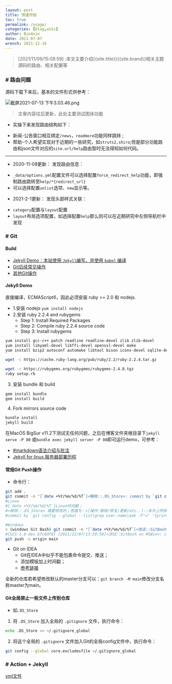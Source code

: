 ```yaml
---
layout: post
title: 快速开始
toc: true
permalink: /usage/
categories: [blog,wiki]
author: Bin4xin
date: 2021-07-07
wrench: 2021-12-16
---
```


> [2021/11/09/15:08:59] :本文主要介绍{{site.title}}{{site.brand}}相关主题源码的路由、相关配置等

### # 路由问题

源码下载下来后，基本的文件形式供参考：

![截屏2021-07-13 下午3.03.46.png](https://i.loli.net/2021/07/13/o4gb1veWBlfyx8T.png)

> 文章内容往后更新，此处主要测试图床功能

* 实操下来发现路由结构如下：
- 新闻-公告窗口相互绑定`/news`，`readmore`功能同样跳转	;
- 帮助-个人希望实现对于近期的一些研究，如`struts2,shiro`;但是部分功能路由和json文件对应的`site.url/help`路由暂时无法得知如何代码。

***
* 2020-11-08更新：
发现路由信息：
- `_data/options.yml`配置文件可以选择配置`force_redirect_help`功能，即强制路由跳转至`help/*{redirect_url}`
-	可以选择配置`unlist`选项、`new`显示等。

* 2021-2-1更新：
发现头部样式关联：
- `category`配置与`layout`配置
- `layout`布局选项配置，如选择配置`help`那么则可以在近期研究中左侧导航栏中发现

### # Git

#### Build

- [Jekyll Demo：本站使用 `Jekyll`编写，并使用 `babel` 编译](#Jekyll-Demo)
- [Git后续常见操作](#常规Git-Push操作)
- [其他Git操作](#Git全局禁止一些文件上传到仓库)

#### Jekyll Demo

直接编译，ECMAScript6，因此必须安装 ruby >= 2.0 和 nodejs.

- 1.安装 nodejs `yum install nodejs`
- 2.安装 ruby 2.2.4 and rubygems
    - Step 1: Install Required Packages
    - Step 2: Compile ruby 2.2.4 source code
    - Step 3: Install rubygems

```bash
yum install gcc-c++ patch readline readline-devel zlib zlib-devel
yum install libyaml-devel libffi-devel openssl-devel make
yum install bzip2 autoconf automake libtool bison iconv-devel sqlite-devel

wget -c https://cache.ruby-lang.org/pub/ruby/2.2/ruby-2.2.4.tar.gz

wget -c https://rubygems.org/rubygems/rubygems-2.4.8.tgz
ruby setup.rb
```
3. 安装 bundle 和 build

```bash
gem install bundle
gem install build
```

4. Fork mirrors source code

```bash
bundle install
jekyll build
```

在MacOS BigSur v11.2下测试无任何问题，之后在博客文件夹根目录下`jekyll serve -P 80` 或`bundle exec jekyll server -P 80`即可运行demo，可参考：
- [#markdown语法介绍与批注](https://about.sentrylab.cn/news/sentry-lab-markdown-usage/)
- [Jekyll for linux.服务器部署历程](https://www.sentrylab.cn/blog/2019/jekyll/in/linux/)

#### 常规Git Push操作

- 命令行：
```bash
git add .
git commit -m "[`date +%Y/%m/%d/%T`]<移除::.DS_Store>: commit by `git config --global --list|grep user.name|awk -F"=" '{print $2}'`"
#Linux
#[`date +%Y/%m/%d/%T`]Linux时间戳；
#<移除::.DS_Store> 需要修改的；思路为：<[操作:移除/修复/更新/etc..]::本次上传修改的文件/.DS_Store>
#commit by `git config --global --list|grep user.name|awk -F"=" '{print $2}'` 取出操作人

#Windows
> (windows Git Bash) git commit -m "[`date +%Y/%m/%d/%T`]<测试::GitBash on MSWin>: commit by `git config --global --list|grep user.name|awk -F"=" '{print $2}'`"
#[SCS-1.0-dev bfc8df8] [2021/12/07/13:59:59]<测试::GitBash on MSWin>: commit by sentryCyberSec
git push -u origin main
```

- Git on IDEA
    - Git在IDEA中似乎不能包裹命令提交、推送；
    - 添加模版加上时间戳；
    - [参考链接](https://blog.csdn.net/Q748893892/article/details/102460868)

全新的仓库若希望修改默认的master分支可以：`git branch -M main`修改分支名称master为main。

#### Git全局禁止一些文件上传到仓库

- 如`.DS_Store`

1. 将 `.DS_Store` 加入全局的 `.gitignore` 文件，执行命令：
```bash
echo .DS_Store >> ~/.gitignore_global
```

2. 将这个全局的 `.gitignore` 文件加入Git的全局config文件中，执行命令：
```bash
git config --global core.excludesfile ~/.gitignore_global
```

### # Action + Jekyll

[yml文件](https://github.com/Bin4xin/bin4xin.github.io/blob/main/.github/workflows/deploy.yml)
